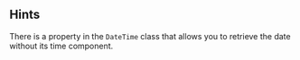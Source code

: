 ## Hints
There is a property in the `DateTime` class that allows you to retrieve the date without its time component.
